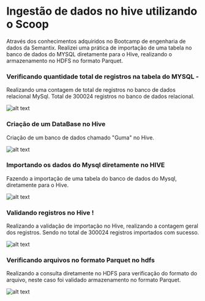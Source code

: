 # Ingestão de dados no hive utilizando o Scoop

Através dos conhecimentos adquiridos no Bootcamp de engenharia de dados da Semantix. Realizei uma prática de importação de uma tabela no banco de dados
do MYSQL diretamente para o Hive, realizando o armazenamento no HDFS no formato Parquet.

### Verificando quantidade total de registros na tabela do MYSQL -

Realizando uma contagem de total de registros no banco de dados relacional MySql. Total de 300024 registros no banco de dados relacional.

![alt text](https://github.com/GumaFernando/Projeto_Ingestao_Sqoop/blob/main/mysql_count_total.PNG?raw=true)

### Criação de um DataBase no Hive 

Criação de um banco de dados chamado "Guma" no Hive.

![alt text](https://github.com/GumaFernando/Projeto_Ingestao_Sqoop/blob/main/create_database_hive.PNG)

### Importando os dados do Mysql diretamente no HIVE

Fazendo a importação de uma tabela do banco de dados do Mysql, diretamente para o Hive.

![alt text](https://github.com/GumaFernando/Projeto_Ingestao_Sqoop/blob/main/sqoop_import.PNG)

### Validando registros no Hive ! 

Realizando a validação de importação no Hive, realizando a contagem geral dos registros. Sendo no total de 300024 registros importados com sucesso.

![alt text](https://github.com/GumaFernando/Projeto_Ingestao_Sqoop/blob/main/consulta_hive.PNG)

### Verificando arquivos no formato Parquet no hdfs 

Realizando a consulta diretamente no HDFS para verificação do formato do arquivo, neste caso foi validado armazenamento no formato Parquet.

![alt text](https://github.com/GumaFernando/Projeto_Ingestao_Sqoop/blob/main/consulta_hdfs.PNG)
